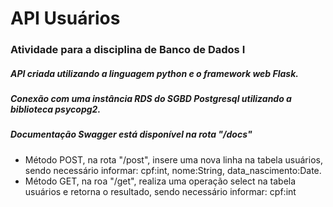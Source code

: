 # API Usuários

### Atividade para a disciplina de Banco de Dados I

##### API criada utilizando a linguagem python e o framework web Flask.
##### Conexão com uma instância RDS do SGBD Postgresql utilizando a biblioteca psycopg2.
##### Documentação Swagger está disponível na rota "/docs"

- Método POST, na rota "/post", insere uma nova linha na tabela usuários, sendo necessário informar: cpf:int, nome:String, data_nascimento:Date.
- Método GET, na roa "/get", realiza uma operação select na tabela usuários e retorna o resultado, sendo necessário informar: cpf:int


